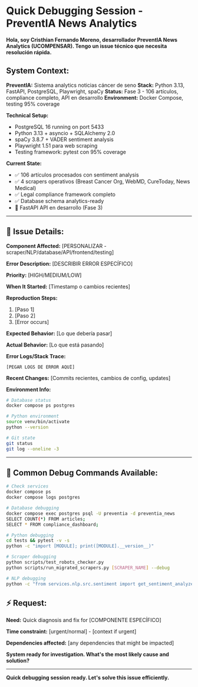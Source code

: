 # Quick Debugging Session - PreventIA News Analytics

**Hola, soy Cristhian Fernando Moreno, desarrollador PreventIA News Analytics (UCOMPENSAR). Tengo un issue técnico que necesita resolución rápida.**

## **System Context:**

**PreventIA:** Sistema analytics noticias cáncer de seno
**Stack:** Python 3.13, FastAPI, PostgreSQL, Playwright, spaCy
**Status:** Fase 3 - 106 artículos, compliance completo, API en desarrollo
**Environment:** Docker Compose, testing 95% coverage

**Technical Setup:**
- PostgreSQL 16 running on port 5433
- Python 3.13 + asyncio + SQLAlchemy 2.0
- spaCy 3.8.7 + VADER sentiment analysis
- Playwright 1.51 para web scraping
- Testing framework: pytest con 95% coverage

**Current State:**
- ✅ 106 artículos procesados con sentiment analysis
- ✅ 4 scrapers operativos (Breast Cancer Org, WebMD, CureToday, News Medical)
- ✅ Legal compliance framework completo
- ✅ Database schema analytics-ready
- 🚧 FastAPI API en desarrollo (Fase 3)

---

## **🐛 Issue Details:**

**Component Affected:** [PERSONALIZAR - scraper/NLP/database/API/frontend/testing]

**Error Description:** [DESCRIBIR ERROR ESPECÍFICO]

**Priority:** [HIGH/MEDIUM/LOW]

**When It Started:** [Timestamp o cambios recientes]

**Reproduction Steps:**
1. [Paso 1]
2. [Paso 2]
3. [Error occurs]

**Expected Behavior:** [Lo que debería pasar]

**Actual Behavior:** [Lo que está pasando]

**Error Logs/Stack Trace:**
```
[PEGAR LOGS DE ERROR AQUÍ]
```

**Recent Changes:** [Commits recientes, cambios de config, updates]

**Environment Info:**
```bash
# Database status
docker compose ps postgres

# Python environment
source venv/bin/activate
python --version

# Git state
git status
git log --oneline -3
```

---

## **🔧 Common Debug Commands Available:**

```bash
# Check services
docker compose ps
docker compose logs postgres

# Database debugging
docker compose exec postgres psql -U preventia -d preventia_news
SELECT COUNT(*) FROM articles;
SELECT * FROM compliance_dashboard;

# Python debugging
cd tests && pytest -v -s
python -c "import [MODULE]; print([MODULE].__version__)"

# Scraper debugging
python scripts/test_robots_checker.py
python scripts/run_migrated_scrapers.py [SCRAPER_NAME] --debug

# NLP debugging
python -c "from services.nlp.src.sentiment import get_sentiment_analyzer; print('NLP OK')"
```

## **⚡ Request:**

**Need:** Quick diagnosis and fix for [COMPONENTE ESPECÍFICO]

**Time constraint:** [urgent/normal] - [context if urgent]

**Dependencies affected:** [any dependencies that might be impacted]

**System ready for investigation. What's the most likely cause and solution?**

---

**Quick debugging session ready. Let's solve this issue efficiently.**
